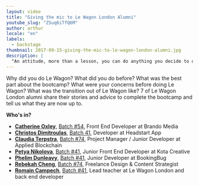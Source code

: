 ```yaml
---
layout: video
title: "Giving the mic to Le Wagon London Alumni"
youtube_slug: "ZSuq6iTfQ6M"
author: arthur
locale: "en"
labels:
  - backstage
thumbnail: 2017-09-15-giving-the-mic-to-le-wagon-london-alumni.jpg
description: |
  "An attitude, more than a lesson, you can do anything you decide to do, no one ever told us 'you can't do that, it's too crazy'."
---
```


Why did you do Le Wagon? What did you do before? What was the best part about the bootcamp? What were your concerns before doing Le Wagon? What was the transition out of Le Wagon like? 7 of Le Wagon London alumni share their stories and advice to complete the bootcamp and tell us what they are now up to.

**Who's in?**

- **[Catherine Oxley](https://www.linkedin.com/in/croxley/)**, [Batch #54](https://www.lewagon.com/demoday/54), Front End Developer at Brando Media
- **[Christos Dimitroulas](https://www.linkedin.com/in/christos-dimitroulas-b2304380/)**, [Batch 41](https://www.lewagon.com/demoday/41), Developer at Headstart App
- **[Claudia Terpstra](https://www.linkedin.com/in/claudia-terpstra-7b22622b/)**, [Batch #74](https://www.lewagon.com/demoday/74), Project Manager / Junior Developer at Applied Blockchain
- **[Petya Nikolova](https://www.linkedin.com/in/petya-nikolova-084593a8/)**, [Batch #41](https://www.lewagon.com/demoday/41), Junior Front End Developer at Kota Creative
- **[Phelim Dunleavy](https://www.linkedin.com/in/phelim-dunleavy/)**, [Batch #41](https://www.lewagon.com/demoday/41), Junior Developer at BookingBug
- **[Rebekah Cheng](https://www.linkedin.com/in/rebekahcheng/)**, [Batch #74](https://www.lewagon.com/demoday/74), Freelance Design & Content Strategist
- **[Romain Campech](https://www.linkedin.com/in/romaincampech/)**, [Batch #41](https://www.lewagon.com/demoday/41), Lead teacher at Le Wagon London and back end developer

